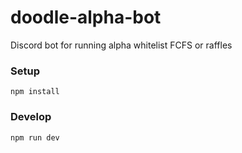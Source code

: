 # doodle-alpha-bot
Discord bot for running alpha whitelist FCFS or raffles

### Setup

`npm install`

### Develop

`npm run dev`
